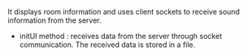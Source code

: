  It displays room information and uses client sockets to receive sound information from the server.
  - initUI method : receives data from the server through socket communication. The received data is stored in a file.
